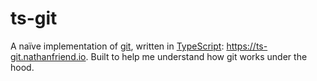 # ts-git

A naïve implementation of [git](https://git-scm.com/), written in [TypeScript](https://www.typescriptlang.org/): https://ts-git.nathanfriend.io.  Built to help me understand how git works under the hood.